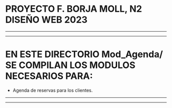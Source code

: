 # PROYECTO F. BORJA MOLL, N2 DISEÑO WEB 2023

---
---

# EN ESTE DIRECTORIO Mod_Agenda/ SE COMPILAN LOS MODULOS NECESARIOS PARA:
-  Agenda de reservas para los clientes.

---
---
